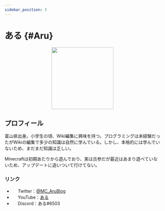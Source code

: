 ```yaml
---
sidebar_position: 3
---
```


# ある {#Aru}

<div align="center">
<img src="https://i.imgur.com/DF7MbAH.png" width="200px" height="auto" />
</div>

## プロフィール
富山県出身。小学生の頃、Wiki編集に興味を持つ。プログラミングは未経験だったがWikiの編集で多少の知識は自然に学んでいる。しかし、本格的には学んでいないため、まだまだ知識は乏しい。

Minecraftは初期あたりから遊んでおり、実は古参だが最近はあまり遊べていないため、アップデートに追いついて行けてない。

### リンク
- <img src="https://i.imgur.com/ZntQiwl.png" width="15px" height="auto" /> Twitter：<a href="(https://twitter.com/MC_AruBlog" title="Twitterアカウント">@MC_AruBlog</a>
- <img src="https://i.imgur.com/plwxcDz.png" width="15px" height="auto" /> YouTube：<a href="https://www.youtube.com/channel/UCOxTTNIKxRJn-D05XNKm-Wg" title="YouTubeアカウント">ある</a>
- <img src="https://i.imgur.com/LFpm9Px.png" width="15px" height="auto" /> Discord：ある#6503
